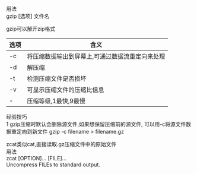 用法  
gzip [选项] 文件名  

gzip可以解开zip格式

选项 | 含义
---|---
-c | 将压缩数据输出到屏幕上,可通过数据流重定向来处理
-d | 解压缩
-t | 检测压缩文件是否损坏
-v | 可显示压缩文件的压缩比信息
-<n> | 压缩等级,1最快,9最慢


经验技巧  
1 gzip压缩时默认会删除源文件,如果想保留压缩前的源文件, 可以用-c将源文件数据重定向到新文件
gzip -c filename > filename.gz


zcat类似cat,直接读取.gz压缩文件中的原始文件  
用法  
zcat [OPTION]... [FILE]...  
Uncompress FILEs to standard output.  